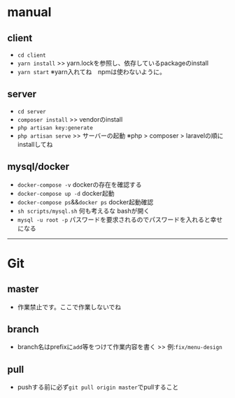 # manual
## client
- ``cd client``
- ``yarn install`` >> yarn.lockを参照し、依存しているpackageのinstall
- ``yarn start``
※yarn入れてね　npmは使わないように。
## server
- ``cd server``
- ``composer install`` >> vendorのinstall
- ``php artisan key:generate``
- ``php artisan serve`` >> サーバーの起動
※php > composer > laravelの順にinstallしてね
## mysql/docker
- ``docker-compose -v`` dockerの存在を確認する
- ``docker-compose up -d`` docker起動
- ``docker-compose ps``&&``docker ps`` docker起動確認
- ``sh scripts/mysql.sh`` 何も考えるな bashが開く
- ``mysql -u root -p`` パスワードを要求されるのでパスワードを入れると幸せになる
***
# Git
## master
- 作業禁止です。ここで作業しないでね
## branch
- branch名はprefixに``add``等をつけて作業内容を書く >> 例:``fix/menu-design``
## pull
- pushする前に必ず``git pull origin master``でpullすること
